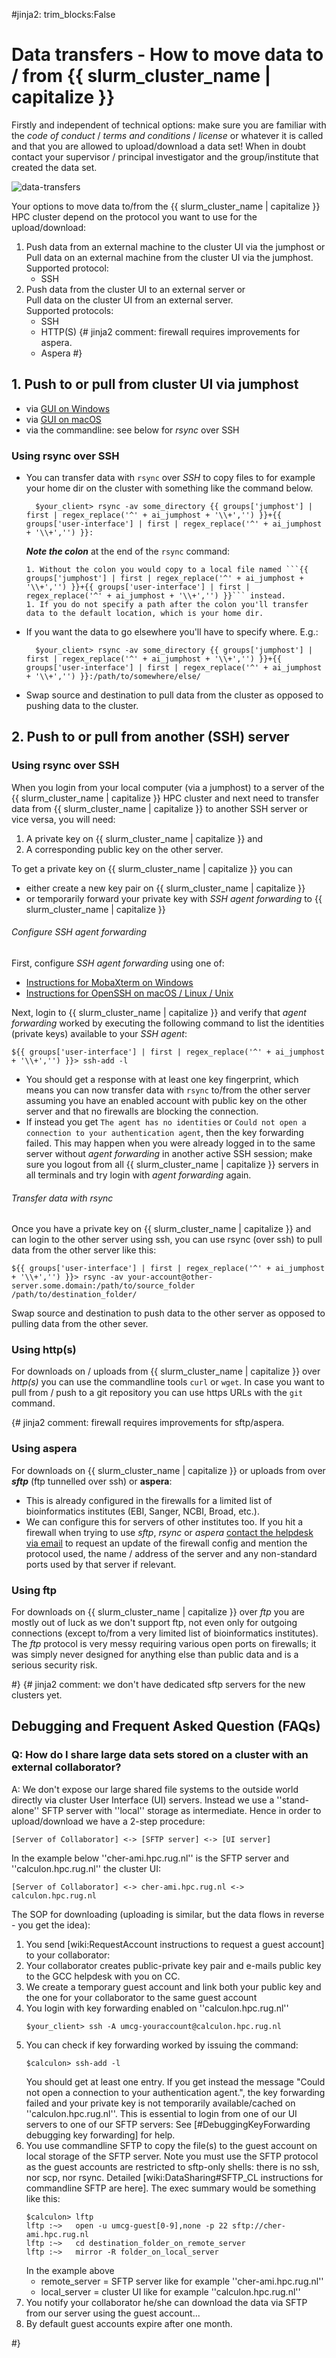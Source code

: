 #jinja2: trim_blocks:False
# Data transfers - How to move data to / from {{ slurm_cluster_name | capitalize }}

Firstly and independent of technical options: make sure you are familiar with the _code of conduct_ / _terms and conditions_ / _license_ or whatever it is called and that you are allowed to upload/download a data set!
When in doubt contact your supervisor / principal investigator and the group/institute that created the data set.

![data-transfers](img/data-transfers.svg)

Your options to move data to/from the {{ slurm_cluster_name | capitalize }} HPC cluster depend on the protocol you want to use for the upload/download: 

1. Push data from an external machine to the cluster UI via the jumphost or  
   Pull data on an external machine from the cluster UI via the jumphost.  
   Supported protocol:
    * SSH
2. Push data from the cluster UI to an external server or  
   Pull data on the cluster UI from an external server.  
   Supported protocols:
    * SSH
    * HTTP(S)
{# jinja2 comment: firewall requires improvements for aspera.
    * Aspera
#}

## 1. Push to or pull from cluster UI via jumphost

  * via [GUI on Windows](../datatransfers-windows/)
  * via [GUI on macOS](../datatransfers-macos/)
  * via the commandline: see below for _rsync_ over SSH

### Using rsync over SSH

* You can transfer data with ```rsync``` over _SSH_ to copy files to for example your home dir on the cluster with something like the command below.

        $your_client> rsync -av some_directory {{ groups['jumphost'] | first | regex_replace('^' + ai_jumphost + '\\+','') }}+{{ groups['user-interface'] | first | regex_replace('^' + ai_jumphost + '\\+','') }}:

    _**Note the colon**_ at the end of the ```rsync``` command:

      1. Without the colon you would copy to a local file named ```{{ groups['jumphost'] | first | regex_replace('^' + ai_jumphost + '\\+','') }}+{{ groups['user-interface'] | first | regex_replace('^' + ai_jumphost + '\\+','') }}``` instead.
      1. If you do not specify a path after the colon you'll transfer data to the default location, which is your home dir.

* If you want the data to go elsewhere you'll have to specify where. E.g.:

        $your_client> rsync -av some_directory {{ groups['jumphost'] | first | regex_replace('^' + ai_jumphost + '\\+','') }}+{{ groups['user-interface'] | first | regex_replace('^' + ai_jumphost + '\\+','') }}:/path/to/somewhere/else/

* Swap source and destination to pull data from the cluster as opposed to pushing data to the cluster.

## 2. Push to or pull from another (SSH) server

### Using rsync over SSH

When you login from your local computer (via a jumphost) to a server of the {{ slurm_cluster_name | capitalize }} HPC cluster 
and next need to transfer data from {{ slurm_cluster_name | capitalize }} to another SSH server or vice versa, 
you will need:

 1. A private key on {{ slurm_cluster_name | capitalize }} and
 2. A corresponding public key on the other server.

To get a private key on {{ slurm_cluster_name | capitalize }} you can  

* either create a new key pair on {{ slurm_cluster_name | capitalize }}  
* or temporarily forward your private key with _SSH agent forwarding_ to {{ slurm_cluster_name | capitalize }}

###### Configure SSH agent forwarding

First, configure _SSH agent forwarding_ using one of:

* [Instructions for MobaXterm on Windows](../ssh-agent-forwarding-mobaxterm/)
* [Instructions for OpenSSH on macOS / Linux / Unix](../ssh-agent-forwarding-openssh/)

Next, login to {{ slurm_cluster_name | capitalize }} and verify that _agent forwarding_ worked 
by executing the following command to list the identities (private keys) available to your _SSH agent_:
```
${{ groups['user-interface'] | first | regex_replace('^' + ai_jumphost + '\\+','') }}> ssh-add -l
```

* You should get a response with at least one key fingerprint, which means you can now transfer data with ```rsync``` to/from the other server 
  assuming you have an enabled account with public key on the other server and that no firewalls are blocking the connection.
* If instead you get ```The agent has no identities``` or ```Could not open a connection to your authentication agent```, 
  then the key forwarding failed. 
  This may happen when you were already logged in to the same server without _agent forwarding_ in another active SSH session;
  make sure you logout from all {{ slurm_cluster_name | capitalize }} servers in all terminals and try login with _agent forwarding_ again.  

###### Transfer data with rsync

Once you have a private key on {{ slurm_cluster_name | capitalize }} and can login to the other server using ssh, 
you can use rsync (over ssh) to pull data from the other server like this:
```
${{ groups['user-interface'] | first | regex_replace('^' + ai_jumphost + '\\+','') }}> rsync -av your-account@other-server.some.domain:/path/to/source_folder   /path/to/destination_folder/
```
Swap source and destination to push data to the other server as opposed to pulling data from the other sever.

### Using http(s)

For downloads on / uploads from {{ slurm_cluster_name | capitalize }} over _http(s)_ you can use the commandline tools ```curl``` or ```wget```. 
In case you want to pull from / push to a git repository you can use https URLs with the ```git``` command.

{# jinja2 comment: firewall requires improvements for sftp/aspera.

### Using aspera

For downloads on {{ slurm_cluster_name | capitalize }} or uploads from over _**sftp**_ (ftp tunnelled over ssh) or **aspera**:

* This is already configured in the firewalls for a limited list of bioinformatics institutes (EBI, Sanger, NCBI, Broad, etc.).
* We can configure this for servers of other institutes too. 
  If you hit a firewall when trying to use _sftp_, _rsync_ or _aspera_ [contact the helpdesk via email](../contact/) to request an update of the firewall config
  and mention the protocol used, the name / address of the server and any non-standard ports used by that server if relevant.

### Using ftp

For downloads on {{ slurm_cluster_name | capitalize }} over _ftp_ you are mostly out of luck as we don't support ftp, not even only for outgoing connections (except to/from a very limited list of bioinformatics institutes). 
The _ftp_ protocol is very messy requiring various open ports on firewalls; it was simply never designed for anything else than public data and is a serious security risk.

#}
{# jinja2 comment: we don't have dedicated sftp servers for the new clusters yet.

## Debugging and Frequent Asked Question (FAQs)

### Q: How do I share large data sets stored on a cluster with an external collaborator?

A: We don't expose our large shared file systems to the outside world directly via cluster User Interface (UI) servers.
   Instead we use a ''stand-alone'' SFTP server with ''local'' storage as intermediate. 
   Hence in order to upload/download we have a 2-step procedure:
   ```
   [Server of Collaborator] <-> [SFTP server] <-> [UI server]
   ```
   In the example below ''cher-ami.hpc.rug.nl'' is the SFTP server and ''calculon.hpc.rug.nl'' the cluster UI:
   ```
   [Server of Collaborator] <-> cher-ami.hpc.rug.nl <-> calculon.hpc.rug.nl
   ```
   The SOP for downloading (uploading is similar, but the data flows in reverse - you get the idea):

1. You send [wiki:RequestAccount instructions to request a guest account] to your collaborator:
1. Your collaborator creates public-private key pair and e-mails public key to the GCC helpdesk with you on CC.
1. We create a temporary guest account and link both your public key and the one for your collaborator to the same guest account
1. You login with key forwarding enabled on ''calculon.hpc.rug.nl''
   ```
   $your_client> ssh -A umcg-youraccount@calculon.hpc.rug.nl
   ```
1. You can check if key forwarding worked by issuing the command:
   ```
   $calculon> ssh-add -l
   ```
   You should get at least one entry. If you get instead the message "Could not open a connection to your authentication agent.", 
   the key forwarding failed and your private key is not temporarily available/cached on ''calculon.hpc.rug.nl''. This is essential to login from one of our UI servers to one of our SFTP servers: See [#DebuggingKeyForwarding debugging key forwarding] for help.
1. You use commandline SFTP to copy the file(s) to the guest account on local storage of the SFTP server.
   Note you must use the SFTP protocol as the guest accounts are restricted to sftp-only shells: there is no ssh, nor scp, nor rsync.
   Detailed [wiki:DataSharing#SFTP_CL instructions for commandline SFTP are here]. The exec summary would be something like this:
   ```
   $calculon> lftp
   lftp :~>   open -u umcg-guest[0-9],none -p 22 sftp://cher-ami.hpc.rug.nl
   lftp :~>   cd destination_folder_on_remote_server
   lftp :~>   mirror -R folder_on_local_server
   ```
   In the example above
    * remote_server = SFTP server like for example ''cher-ami.hpc.rug.nl''
    * local_server  = cluster UI like for example ''calculon.hpc.rug.nl''
1. You notify your collaborator he/she can download the data via SFTP from our server using the guest account...
1. By default guest accounts expire after one month.

#}